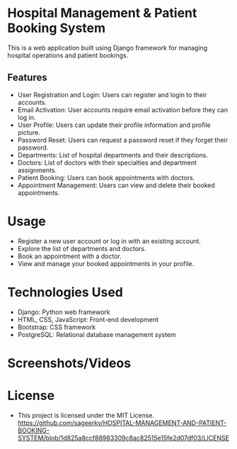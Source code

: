 # Hospital Management & Patient Booking System

This is a web application built using Django framework for managing hospital operations and patient bookings.

## Features

- User Registration and Login: Users can register and login to their accounts.
- Email Activation: User accounts require email activation before they can log in.
- User Profile: Users can update their profile information and profile picture.
- Password Reset: Users can request a password reset if they forget their password.
- Departments: List of hospital departments and their descriptions.
- Doctors: List of doctors with their specialties and department assignments.
- Patient Booking: Users can book appointments with doctors.
- Appointment Management: Users can view and delete their booked appointments.

# Usage
- Register a new user account or log in with an existing account.
- Explore the list of departments and doctors.
- Book an appointment with a doctor.
- View and manage your booked appointments in your profile.

# Technologies Used
- Django: Python web framework
- HTML, CSS, JavaScript: Front-end development
- Bootstrap: CSS framework
- PostgreSQL: Relational database management system


# Screenshots/Videos


# License
- This project is licensed under the MIT License.
 https://github.com/sageerkv/HOSPITAL-MANAGEMENT-AND-PATIENT-BOOKING-SYSTEM/blob/1d825a8ccf88983309c8ac82515e15fe2d07df03/LICENSE  

